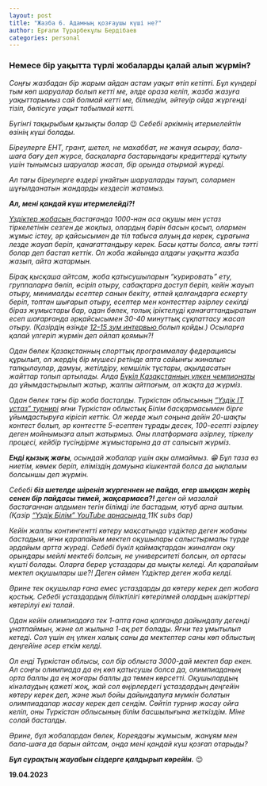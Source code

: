 ```yaml
---
layout: post
title: "Жазба 6. Адамның қозғаушы күші не?"
author: Ерғали Тұрарбекұлы Бердібаев
categories: personal
---
```

<h3>Немесе бір уақытта түрлі жобаларды қалай алып жүрмін?</h3>

_Соңғы жазбадан бір жарым айдан астам уақыт өтіп кетіпті. Бұл күндері тым көп шаруалар болып кетті ме, әлде ораза келіп, жазба жазуға уақыттарымыз сай болмай кетті ме, білмедім, әйтеуір ойда жүргенді тізіп, бөлісуге уақыт табылмай кетті._ 

_Бүгінгі тақырыбым қызықты болар_ 😉
_Себебі әркімнің итермелейтін өзінің күші болады._ 

_Біреулерге ЕНТ, грант, шетел, не махаббат, не жанұя асырау, бала-шаға бағу деп жүрсе, басқаларға бастарындағы кредиттерді құтылу үшін тынымсыз шаруалар жасап, бір орында отырмай жүреді._ 

_Ал тағы біреулерге өздері ұнайтын шаруаларды тауып, солармен шұғылданатын жандарды кездесіп жатамыз._ 

_<b>Ал, мені қандай күш итермелейді?!</b>_

_[Үздіктер жобасын ](https://acmp.uzdik.kz/) бастағанда 1000-нан аса оқушы мен ұстаз тіркелетінін сезген де жоқпыз, олардың бәрін басын қосып, олармен жұмыс істеу, әр қайсысымен де тіл табыса алуың да керек, сұрағына лезде жауап беріп, қанағаттандыру керек. Басы қатты болса, аяғы тәтті болар деп бастап кеттік. Ол жоба жайында алдағы уақытта жазба жазып, айта жатармын._ 

_Бірақ қысқаша айтсам, жоба қатысушыларын “курировать” ету, группаларға бөліп, өсіріп отыру, сабақтарға доступ беріп, кейін жауып отыру, минималды есептер санын бекіту, өтпей қалғандарға ескерту беріп, топтан шығарып отыру, есептер мен контесттер әзірлеу секілді біраз жұмыстары бар, одан бөлек, толық іріктелуді қанағаттандыратын есеп шағарғанда әрқайсысымен 30-40 минуттық сұқпаттасу жасап отыру. (Қазірдің өзінде [12-15 зум интервью ](https://www.youtube.com/watch?v=6bo_eZodl8E&list=PLgArLe08msvC62ClL1QZVWgLu_8CtWYwJ) болып қойды.) Осыларға қалай үлгеріп жүрмін деп ойлап қоямын?!_

_Одан бөлек Қазақстанның спорттық программалау федерациясы құрылып, ол жердің бір мүшесі ретінде апта сайынғы жиналыс талқылаулар, дамуы, жетілдіру, кемшілік тұстары, ақылдасатын жайттар толып артылады. Алда [Бүкіл Қазақстанның үлкен чемпионаты ](https://t.me/cpfed/8) да ұйымдастырылып жатыр, жалпы айтпағым, ол жақта да жүрміз._ 

_Одан бөлек тағы бір жоба басталды. Түркістан облысының [“Үздік IT ұстаз” турнирі](https://t.me/Uzdik_BILIM/976) яғни Түркістан облыстық Білім басқармасымен бірге ұйымдастыруға кірісіп кеттік. Ол жерде жыл соңына дейін 20-шақты контест болып, әр контестте 5-есептен тұрады десек, 100-есепті әзірлеу деген мойнымызға алып жатырмыз. Оны платформаға әзірлеу, тіркелу процесі, кейбір түсіндірме жұмыстарына да ат салысып жүрміз._

_<b>Енді қызық жағы</b>, осындай жобалар үшін ақы алмаймыз. 😁 Бұл таза өз ниетім, көмек беріп, еліміздің дамуына кішкентай болса да ықпалым болсыншы деп жүрмін._ 

_Себебі <b>біз шетелде шіреніп жүргеннен не пайда, егер шыққан жерің сенен бір пайдасы тимей, жақсармаса?!</b> деген ой мазалай бастағаннан алдымен тегін білімді іле бастадым, ютуб арна аштым. (Қазір [“Үздік Білім” YouTube арнасында ](https://youtube.com/@Uzdik) 11К subs бар)_

_Кейін жалпы контингентті көтеру мақсатында үздіктер деген жобаны бастадым, яғни қарапайым мектеп оқушылары салыстырмалы түрде әрдайым артта жүреді. Себебі бүкіл қаймақтардан жиналған оқу орындары мейлі мектебі болсын, не университеті болсын, ол ортасы күшті болады. Оларға берер ұстаздары да мықты келеді. Ал қарапайым мектеп оқушылары ше?! Деген оймен Үздіктер деген жоба келді._ 

_Әрине тек оқушылар ғана емес ұстаздарды да көтеру керек деп жобаға қостық. Себебі ұстаздардың біліктілігі көтерілмей олардың шәкірттері көтерілуі екі талай._ 

_Одан кейін олимпиадаға тек 1-апта ғана қалғанда дайындалу дегенді ұнатпаймын, және ол жылына 1-ақ рет болады. Яғни тез ұмытылып кетеді. Сол үшін ең үлкен халық саны да мектептер саны көп облыстың деңгейіне әсер еткім келді._ 

_Ол енді Түркістан облысы, сол бір облыста 3000-дай мектеп бар екен. Ал соңғы олимпиада да ең көп қатысушы болса да, олимпиаданың орта баллы да ең жоғары баллы да төмен көрсетті. Оқушылардың кінәлаудың қажеті жоқ, жай сол өңірлердегі ұстаздардың деңгейін көтеру керек деп, және жыл бойы дайындалуға мүмкін болатын олимпиадалар жасау керек деп сендім. Сөйтіп турнир жасау ойға келіп, оны Түркістан облысының білім басшылығына жеткіздім. Міне солай басталды._ 

_Әрине, бұл жобалардан бөлек, Кореядағы жұмысым, жанұям мен бала-шаға да барын айтсам, онда мені қандай күш қозғап отарыды?_

_<b>Бұл сұрақтың жауабын сіздерге қалдырып көрейін.</b>_ 😉

<b>19.04.2023</b>
